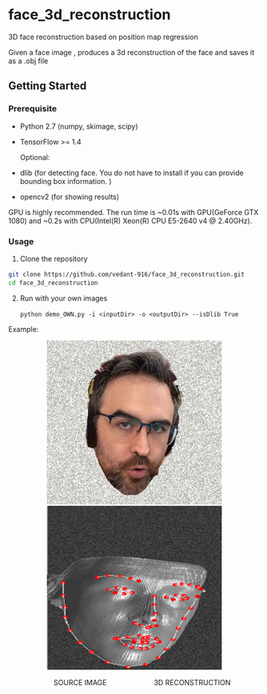 # face_3d_reconstruction

3D face reconstruction based on position map regression

Given a face image , produces a 3d reconstruction of the face and saves it as a .obj file

## Getting Started

### Prerequisite

* Python 2.7 (numpy, skimage, scipy)

* TensorFlow >= 1.4

  Optional:

* dlib (for detecting face.  You do not have to install if you can provide bounding box information. )

* opencv2 (for showing results)

GPU is highly recommended. The run time is ~0.01s with GPU(GeForce GTX 1080) and ~0.2s with CPU(Intel(R) Xeon(R) CPU E5-2640 v4 @ 2.40GHz).

### Usage

1. Clone the repository

```bash
git clone https://github.com/vedant-916/face_3d_reconstruction.git
cd face_3d_reconstruction
```

2. Run with your own images

   `python demo_OWN.py -i <inputDir> -o <outputDir> --isDlib True  `

Example:

<p align='center'>  
  <img src='https://github.com/vedant-916/face_3d_reconstruction/blob/main/CINNAMON_frame56.png' width='350'/>
  <img src='https://github.com/vedant-916/face_3d_reconstruction/blob/main/ima3.png' width='350'/>
</p>

&nbsp;&nbsp;&nbsp;&nbsp;&nbsp;&nbsp;&nbsp;&nbsp;&nbsp;&nbsp;&nbsp;&nbsp;&nbsp;&nbsp;&nbsp;&nbsp;&nbsp;&nbsp;&nbsp;&nbsp;&nbsp;&nbsp; SOURCE IMAGE  &nbsp;&nbsp;&nbsp;&nbsp;&nbsp;&nbsp;&nbsp;&nbsp;&nbsp;&nbsp;&nbsp;&nbsp;&nbsp;&nbsp;&nbsp;&nbsp;&nbsp;&nbsp;&nbsp;&nbsp;&nbsp;&nbsp; 3D RECONSTRUCTION 


